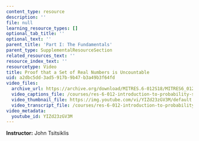 ```yaml
---
content_type: resource
description: ''
file: null
learning_resource_types: []
optional_tab_title: ''
optional_text: ''
parent_title: 'Part I: The Fundamentals'
parent_type: SupplementalResourceSection
related_resources_text: ''
resource_index_text: ''
resourcetype: Video
title: Proof that a Set of Real Numbers is Uncountable
uid: a2dbc5dd-3ad5-917b-9b47-b3a49b3f64fd
video_files:
  archive_url: https://archive.org/download/MITRES.6-012S18/MITRES6_012S18_S01-09_300k.mp4
  video_captions_file: /courses/res-6-012-introduction-to-probability-spring-2018/d0efd8ac14a75ef98a1d6a7390d12f5a_YIZd23zGV3M.vtt
  video_thumbnail_file: https://img.youtube.com/vi/YIZd23zGV3M/default.jpg
  video_transcript_file: /courses/res-6-012-introduction-to-probability-spring-2018/14b6f97b86d7978a595e402cc54d08d8_YIZd23zGV3M.pdf
video_metadata:
  youtube_id: YIZd23zGV3M
---
```


**Instructor:** John Tsitsiklis